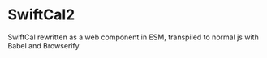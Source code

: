 # SwiftCal2
SwiftCal rewritten as a web component in ESM, transpiled to normal js with Babel and  Browserify. 

